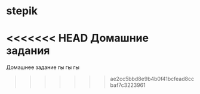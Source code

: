 # stepik
<<<<<<< HEAD
Домашние задания
=======
Домашнее задание гы гы гы
>>>>>>> ae2cc5bbd8e9b4b0f41bcfead8ccbaf7c3223961
